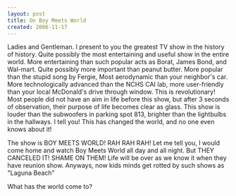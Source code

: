 ```yaml
---
layout: post
title: On Boy Meets World
created: 2006-11-17
---
```


Ladies and Gentleman. I present to you the greatest TV show in the history of history. Quite possibly the most entertaining and useful show in the entire world. More entertaining than such popular acts as Borat, James Bond, and Wal-mart. Quite possibly more important than peanut butter. More popular than the stupid song by Fergie, Most aerodynamic than your neighbor's car. More technologically advanced than the NCHS CAI lab, more user-friendly than your local McDonald's drive through window. This is revolutionary! Most people did not have an aim in life before this show, but after 3 seconds of observation, their purpose of life becomes clear as glass. This show is louder than the subwoofers in parking spot 813, brighter than the lightbulbs in the hallways. I tell you! This has changed the world, and no one even knows about it!

The show is BOY MEETS WORLD! RAH RAH RAH! Let me tell you, I would come home and watch Boy Meets World all day and all night. But THEY CANCELED IT! SHAME ON THEM! Life will be over as we know it when they have reunion show. Anyways, now kids minds get rotted by such shows as "Laguna Beach"

What has the world come to?